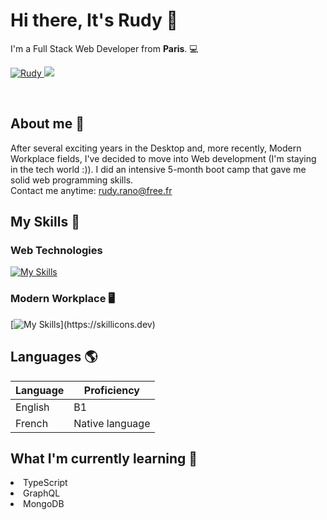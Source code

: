 # Hi there, It's Rudy 👋

I'm a Full Stack Web Developer from <b>Paris</b>. 💻

<p align="left">
 <a href="https://www.linkedin.com/in/rudy-rano/" target="_blank">
  <img src="https://img.shields.io/badge/LinkedIn-0077B5?style=for-the-badge&logo=linkedin&logoColor=white" alt="Rudy"/>
 </a>
 <a href="https://twitter.com/RudyR1" target="_blank">
  <img src="https://img.shields.io/badge/Twitter-1DA1F2?style=for-the-badge&logo=twitter&logoColor=white" />
 </a> 
</p>
<br />

<!-- About Section -->
 ## About me 💬

After several exciting years in the Desktop and, more recently, Modern Workplace fields, I've decided to move into Web development (I'm staying in the tech world :)).
I did an intensive 5-month boot camp that gave me solid web programming skills.
<br>Contact me anytime: rudy.rano@free.fr 

## My Skills 🔨

### Web Technologies
[![My Skills](https://skillicons.dev/icons?i=html,css,js,react,express,git,github,mysql,nodejs,postman,sass,ts,vite,vscode,wordpress&perline=3)](https://skillicons.dev)

### Modern Workplace 🖥

[![My Skills](https://skillicons.dev/icons?i=powershell,linux,azure,)](https://skillicons.dev)

<!-- ![Javascript](https://img.shields.io/badge/Javascript-F0DB4F?style=for-the-badge&labelColor=black&logo=javascript&logoColor=F0DB4F)
![Typescript](https://img.shields.io/badge/Typescript-007acc?style=for-the-badge&labelColor=black&logo=typescript&logoColor=007acc)
![React](https://img.shields.io/badge/-React-61DBFB?style=for-the-badge&labelColor=black&logo=react&logoColor=61DBFB)
![Nodejs](https://img.shields.io/badge/Nodejs-3C873A?style=for-the-badge&labelColor=black&logo=node.js&logoColor=3C873A)
![Express.js](https://img.shields.io/badge/Express.js-000000?style=for-the-badge&logo=express&logoColor=white)
![MongoDB](https://img.shields.io/badge/MongoDB-4EA94B?style=for-the-badge&logo=mongodb&logoColor=white)
![HTML](https://img.shields.io/badge/HTML5-E34F26?style=for-the-badge&logo=html5&logoColor=white)
![CSS3](https://img.shields.io/badge/CSS3-1572B6?style=for-the-badge&logo=css3&logoColor=white)
![SASS Badge](https://img.shields.io/badge/Sass-CC6699?style=for-the-badge&logo=sass&logoColor=white)
![Ant-Design](https://img.shields.io/badge/AntDesign-0170FE?style=for-the-badge&logo=antdesign&logoColor=white)
![Tailwind](https://img.shields.io/badge/Tailwind_CSS-092749?style=for-the-badge&logo=tailwindcss&logoColor=06B6D4&labelColor=000000)
![Bootstrap](https://img.shields.io/badge/Bootstrap-563D7C?style=for-the-badge&logo=bootstrap&logoColor=white)
![Markdown](https://img.shields.io/badge/Markdown-000000?style=for-the-badge&logo=markdown&logoColor=white)
![React Query](https://img.shields.io/badge/-React_Query-FF4154?style=for-the-badge&logo=react%20query&logoColor=white)
![VSCode](https://img.shields.io/badge/Visual_Studio-0078d7?style=for-the-badge&logo=visual%20studio&logoColor=white)
![Git](https://img.shields.io/badge/Git-F05032?style=for-the-badge&logo=git&logoColor=white) -->

## Languages 🌎

<table>
  <thead>
    <tr>
      <th>Language</th>
      <th>Proficiency</th>
    </tr>
  </thead>
  <tbody>
    <tr>
      <td>English</td>
      <td>B1</td>
    </tr>
    <tr>
      <td>French</td>
      <td>Native language</td>
    </tr>
  </tbody>
  <tr>
    
  </tr>
</table>

## What I'm currently learning 📖

<li>TypeScript</li>
<li>GraphQL</li>
<li>MongoDB</li>